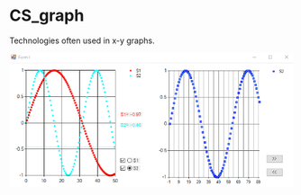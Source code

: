 # CS_graph
Technologies often used in x-y graphs.

<img src="https://github.com/s51517765/CS_graph/blob/master/screenshot.gif">
